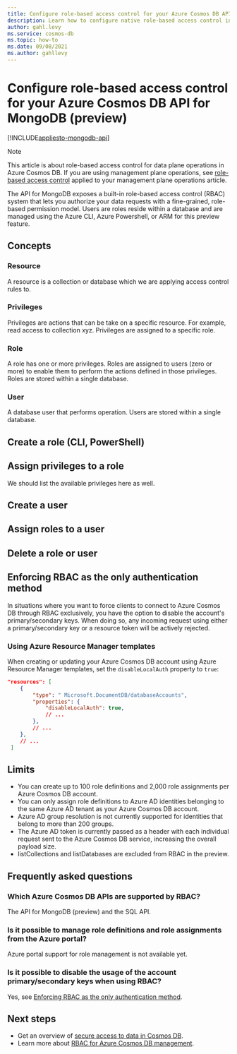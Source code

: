```yaml
---
title: Configure role-based access control for your Azure Cosmos DB API for MongoDB database
description: Learn how to configure native role-based access control in the API for MongoDB
author: gahl.levy
ms.service: cosmos-db
ms.topic: how-to
ms.date: 09/08/2021
ms.author: gahllevy
---
```


# Configure role-based access control for your Azure Cosmos DB API for MongoDB (preview)
[!INCLUDE[appliesto-mongodb-api](../includes/appliesto-mongodb-api.md)]

> [!NOTE]
> This article is about role-based access control for data plane operations in Azure Cosmos DB. If you are using management plane operations, see [role-based access control](role-based-access-control.md) applied to your management plane operations article.

The API for MongoDB exposes a built-in role-based access control (RBAC) system that lets you authorize your data requests with a fine-grained, role-based permission model. Users are roles reside within a database and are managed using the Azure CLI, Azure Powershell, or ARM for this preview feature.

## Concepts

### Resource
A resource is a collection or database which we are applying access control rules to.

### Privileges
Privileges are actions that can be take on a specific resource. For example, read access to collection xyz. Privileges are assigned to a specific role.

### Role
A role has one or more privileges. Roles are assigned to users (zero or more) to enable them to perform the actions defined in those privileges. Roles are stored within a single database.

### User
A database user that performs operation. Users are stored within a single database.

## Create a role (CLI, PowerShell)

## Assign privileges to a role
We should list the available privileges here as well.

## Create a user

## Assign roles to a user

## Delete a role or user

## <a id="disable-local-auth"></a> Enforcing RBAC as the only authentication method

In situations where you want to force clients to connect to Azure Cosmos DB through RBAC exclusively, you have the option to disable the account's primary/secondary keys. When doing so, any incoming request using either a primary/secondary key or a resource token will be actively rejected.

### Using Azure Resource Manager templates

When creating or updating your Azure Cosmos DB account using Azure Resource Manager templates, set the `disableLocalAuth` property to `true`:

```json
"resources": [
    {
        "type": " Microsoft.DocumentDB/databaseAccounts",
        "properties": {
            "disableLocalAuth": true,
            // ...
        },
        // ...
    },
    // ...
 ]
```

## Limits

- You can create up to 100 role definitions and 2,000 role assignments per Azure Cosmos DB account.
- You can only assign role definitions to Azure AD identities belonging to the same Azure AD tenant as your Azure Cosmos DB account.
- Azure AD group resolution is not currently supported for identities that belong to more than 200 groups.
- The Azure AD token is currently passed as a header with each individual request sent to the Azure Cosmos DB service, increasing the overall payload size.
- listCollections and listDatabases are excluded from RBAC in the preview.

## Frequently asked questions

### Which Azure Cosmos DB APIs are supported by RBAC?

The API for MongoDB (preview) and the SQL API.

### Is it possible to manage role definitions and role assignments from the Azure portal?

Azure portal support for role management is not available yet.

### Is it possible to disable the usage of the account primary/secondary keys when using RBAC?

Yes, see [Enforcing RBAC as the only authentication method](#disable-local-auth).

## Next steps

- Get an overview of [secure access to data in Cosmos DB](secure-access-to-data.md).
- Learn more about [RBAC for Azure Cosmos DB management](role-based-access-control.md).
